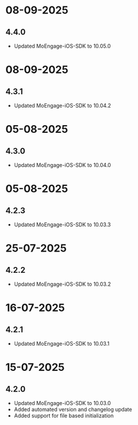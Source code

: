 # 08-09-2025

## 4.4.0

- Updated MoEngage-iOS-SDK to 10.05.0

# 08-09-2025

## 4.3.1

- Updated MoEngage-iOS-SDK to 10.04.2

# 05-08-2025

## 4.3.0

- Updated MoEngage-iOS-SDK to 10.04.0

# 05-08-2025

## 4.2.3

- Updated MoEngage-iOS-SDK to 10.03.3

# 25-07-2025

## 4.2.2

- Updated MoEngage-iOS-SDK to 10.03.2

# 16-07-2025

## 4.2.1

- Updated MoEngage-iOS-SDK to 10.03.1

# 15-07-2025

## 4.2.0

- Updated MoEngage-iOS-SDK to 10.03.0
- Added automated version and changelog update
- Added support for file based initialization
